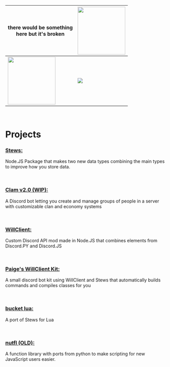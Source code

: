 | there would be something <br> here but it's broken | <img  height=150 src="https://github-readme-stats-git-masterrstaa-rickstaa.vercel.app/api?username=paigeroid&theme=github_dark"> |
| ---- | ---- |
| <img height=150 src="https://github-profile-summary-cards.vercel.app/api/cards/profile-details?username=paigeroid&theme=github_dark"> | <img src="https://github-readme-stats.vercel.app/api/top-langs/?username=paigeroid&theme=github_dark">

<br>

# Projects

### **[Stews:](https://github.com/nuttmegg/stew)** 
Node.JS Package that makes two new data types combining the main types to improve how you store data.

<br>

### **[Clam v2.0 (WIP):](https://github.com/paigeroid/Clam)** 
A Discord bot letting you create and manage groups of people in a server with customizable clan and economy systems

<br>

### **[WillClient:](https://github.com/paigeroid/willclient)** 
Custom Discord API mod made in Node.JS that combines elements from Discord.PY and Discord.JS

<br>

### **[Paige's WillClient Kit:](https://github.com/paigeroid/paiges-wc-kit)** 
A small discord bot kit using WillClient and Stews that automatically builds commands and compiles classes for you

<br>

### **[bucket lua:](https://github.com/paigeroid/bucket-lua)**
A port of Stews for Lua

<br>

### **[nutfl (OLD):](https://github.com/paigeroid/nutfl)** 
A function library with ports from python to make scripting for new JavaScript users easier.
